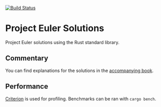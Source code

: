 [![Build Status](https://travis-ci.org/kwyse/euler-solutions-rs.svg?branch=master)](https://travis-ci.org/kwyse/euler-solutions-rs)

# Project Euler Solutions

Project Euler solutions using the Rust standard library.

## Commentary

You can find explanations for the solutions in the [accompanying book](https://www.kwyse.com/euler-solutions/).

## Performance

[Criterion](https://crates.io/crates/criterion) is used for profiling. Benchmarks can be ran with `cargo bench`.
